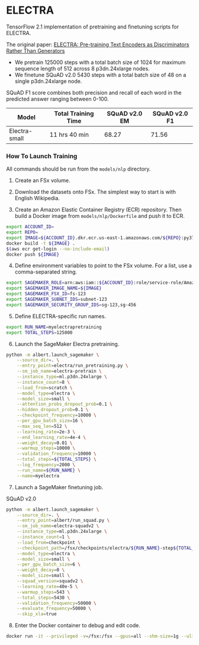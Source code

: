 
# ELECTRA

TensorFlow 2.1 implementation of pretraining and finetuning scripts for ELECTRA.

The original paper: [ELECTRA: Pre-training Text Encoders as Discriminators Rather Than Generators](https://arxiv.org/abs/2003.10555)

* We pretrain 125000 steps with a total batch size of 1024 for maximum sequence length of 512 across 8 p3dn.24xlarge nodes.
* We finetune SQuAD v2.0 5430 steps with a total batch size of 48 on a single p3dn.24xlarge node.

SQuAD F1 score combines both precision and recall of each word in the predicted answer ranging between 0-100.

| Model | Total Training Time | SQuAD v2.0 EM | SQuAD v2.0 F1 |
| --- | --- | --- | --- | 
| Electra-small | 11 hrs 40 min | 68.27 | 71.56 |

### How To Launch Training

All commands should be run from the `models/nlp` directory.

1. Create an FSx volume.

2. Download the datasets onto FSx. The simplest way to start is with English Wikipedia.

3. Create an Amazon Elastic Container Registry (ECR) repository. Then build a Docker image from `models/nlp/Dockerfile` and push it to ECR.

```bash
export ACCOUNT_ID=
export REPO=
export IMAGE=${ACCOUNT_ID}.dkr.ecr.us-east-1.amazonaws.com/${REPO}:py37_tf211
docker build -t ${IMAGE} .
$(aws ecr get-login --no-include-email)
docker push ${IMAGE}
```

4. Define environment variables to point to the FSx volume. For a list, use a comma-separated string.

```bash
export SAGEMAKER_ROLE=arn:aws:iam::${ACCOUNT_ID}:role/service-role/AmazonSageMaker-ExecutionRole-20200101T123
export SAGEMAKER_IMAGE_NAME=${IMAGE}
export SAGEMAKER_FSX_ID=fs-123
export SAGEMAKER_SUBNET_IDS=subnet-123
export SAGEMAKER_SECURITY_GROUP_IDS=sg-123,sg-456
```

5. Define ELECTRA-specific run names.

```bash
export RUN_NAME=myelectrapretraining
export TOTAL_STEPS=125000

```
6. Launch the SageMaker Electra pretraining.

```bash
python -m albert.launch_sagemaker \
    --source_dir=. \
    --entry_point=electra/run_pretraining.py \
    --sm_job_name=electra-pretrain \
    --instance_type=ml.p3dn.24xlarge \
    --instance_count=8 \
    --load_from=scratch \
    --model_type=electra \
    --model_size=small \
    --attention_probs_dropout_prob=0.1 \
    --hidden_dropout_prob=0.1 \
    --checkpoint_frequency=10000 \
    --per_gpu_batch_size=16 \
    --max_seq_len=512 \
    --learning_rate=2e-3 \
    --end_learning_rate=4e-4 \
    --weight_decay=0.01 \
    --warmup_steps=10000 \
    --validation_frequency=10000 \
    --total_steps=${TOTAL_STEPS} \
    --log_frequency=2000 \
    --run_name=${RUN_NAME} \
    --name=myelectra
```

7. Launch a SageMaker finetuning job.


SQuAD v2.0

```bash
python -m albert.launch_sagemaker \
    --source_dir=. \
    --entry_point=albert/run_squad.py \
    --sm_job_name=electra-squadv2 \
    --instance_type=ml.p3dn.24xlarge \
    --instance_count=1 \
    --load_from=checkpoint \
    --checkpoint_path=/fsx/checkpoints/electra/${RUN_NAME}-step${TOTAL_STEPS}-discriminator \
    --model_type=electra \
    --model_size=small \
    --per_gpu_batch_size=6 \
    --weight_decay=0 \
    --model_size=small \
    --squad_version=squadv2 \
    --learning_rate=40e-5 \
    --warmup_steps=543 \
    --total_steps=5430 \
    --validation_frequency=50000 \
    --evaluate_frequency=50000 \
    --skip_xla=true
```

8. Enter the Docker container to debug and edit code.

```bash
docker run -it --privileged -v=/fsx:/fsx --gpus=all --shm-size=1g --ulimit memlock=-1 --ulimit stack=67108864 --rm ${IMAGE} /bin/bash
```